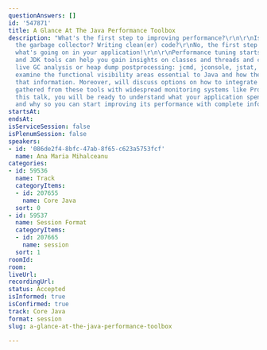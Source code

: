 ```yaml
---
questionAnswers: []
id: '547871'
title: A Glance At The Java Performance Toolbox
description: "What's the first step to improving performance?\r\n\r\nIs it tuning
  the garbage collector? Writing clean(er) code?\r\nNo, the first step is understanding
  what's going on in your application!\r\n\r\nPerformance tuning starts with analysis,
  and JDK tools can help you gain insights on classes and threads and can perform
  live GC analysis or heap dump postprocessing: jcmd, jconsole, jstat, jmap and jfr.\r\n\r\nWe'll
  examine the functional visibility areas essential to Java and how these tools provide
  that information. Moreover, will discuss options on how to integrate information
  gathered from these tools with widespread monitoring systems like Prometheus.\r\n\r\nAfter
  this talk, you will be ready to understand what your application spends time on
  and why so you can start improving its performance with complete information."
startsAt: 
endsAt: 
isServiceSession: false
isPlenumSession: false
speakers:
- id: '086de2f4-8bfc-47ab-8f65-c623a5753fcf'
  name: Ana Maria Mihalceanu
categories:
- id: 59536
  name: Track
  categoryItems:
  - id: 207655
    name: Core Java
  sort: 0
- id: 59537
  name: Session Format
  categoryItems:
  - id: 207665
    name: session
  sort: 1
roomId: 
room: 
liveUrl: 
recordingUrl: 
status: Accepted
isInformed: true
isConfirmed: true
track: Core Java
format: session
slug: a-glance-at-the-java-performance-toolbox

---
```


